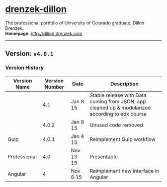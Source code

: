 # [drenzek-dillon](http://dillon.drenzek.com)
The professional portfolio of University of Colorado graduate, Dillon Drenzek. <br>
**Homepage**: http://dillon.drenzek.com

---------
## Version: `v4.0.1` <br>

### Version History
| Version Name      | Version Number    | Date          | Description |
|-------------------|-----------|---------------|---|
|                   | 4.1   |   Jan  8 15   | Stable release with Data coming from JSON, app cleaned up & modularized according to edx course |
|                   | 4.0.2 |   Jan  8 15   | Unused code removed |
| Gulp              | 4.0.1 |   Jan  4 15   | Reimplement Gulp workflow |
| Professional      | 4.0   |   Nov 13 15   | Presentable |
| Angular           | 4     |   Nov  6 15   | Reimplement new interface in Angular |
